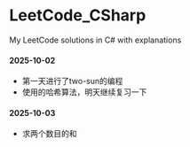 # LeetCode_CSharp
My LeetCode solutions in C# with explanations


#### 2025-10-02
- 第一天进行了two-sun的编程
- 使用的哈希算法，明天继续复习一下

#### 2025-10-03
- 求两个数目的和